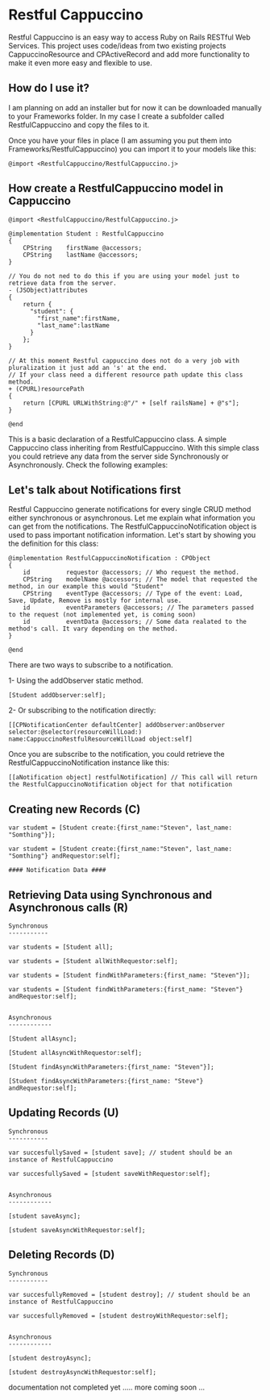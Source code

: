 # Restful Cappuccino #

Restful Cappuccino is an easy way to access Ruby on Rails RESTful Web Services. This project uses code/ideas from two existing projects CappuccinoResource and CPActiveRecord and add more functionality to make it even more easy and flexible to use.

## How do I use it? ##

I am planning on add an installer but for now it can be downloaded manually to your Frameworks folder. In my case I create a subfolder called RestfulCappuccino and copy the files to it.

Once you have your files in place (I am assuming you put them into Frameworks/RestfulCappuccino) you can import it to your models like this:

	@import <RestfulCappuccino/RestfulCappuccino.j>

## How create a RestfulCappuccino model in Cappuccino ##

	@import <RestfulCappuccino/RestfulCappuccino.j>
	
	@implementation Student : RestfulCappuccino
	{
		CPString	firstName @accessors;
		CPString	lastName @accessors;
	}

	// You do not ned to do this if you are using your model just to retrieve data from the server.
	- (JSObject)attributes
    {
        return {
          "student": {
            "first_name":firstName,
            "last_name":lastName
          }
        };
    }

	// At this moment Restful cappuccino does not do a very job with pluralization it just add an 's' at the end.
	// If your class need a different resource path update this class method.
	+ (CPURL)resourcePath
	{
	    return [CPURL URLWithString:@"/" + [self railsName] + @"s"];
	}

	@end

This is a basic declaration of a RestfulCappuccino class. A simple Cappuccino class inheriting from RestfulCappuccino. With this simple class you could retrieve any data from the server side Synchronously or Asynchronously. Check the following examples:

## Let's talk about Notifications first ##

Restful Cappuccino generate notifications for every single CRUD method either synchronous or asynchronous. Let me explain what information you can get from the notifications. The RestfulCappuccinoNotification object is used to pass important notification information. Let's start by showing you the definition for this class:

	@implementation RestfulCappuccinoNotification : CPObject
	{
		id			requestor @accessors; // Who request the method.
		CPString	modelName @accessors; // The model that requested the method, in our example this would "Student"
		CPString	eventType @accessors; // Type of the event: Load, Save, Update, Remove is mostly for internal use.
		id			eventParameters @accessors; // The parameters passed to the request (not implemented yet, is coming soon)
		id			eventData @accessors; // Some data realated to the method's call. It vary depending on the method.
	}

	@end

There are two ways to subscribe to a notification.

1- Using the addObserver static method. 
	
	[Student addObserver:self];
	
2- Or subscribing to the notification directly: 
	
	[[CPNotificationCenter defaultCenter] addObserver:anObserver selector:@selector(resourceWillLoad:) name:CappuccinoRestfulResourceWillLoad object:self]  


Once you are subscribe to the notification, you could retrieve the RestfulCappuccinoNotification instance like this:

	[[aNotification object] restfulNotification] // This call will return the RestfulCappuccinoNotification object for that notification


## Creating new Records  (C) ##

	var studemt = [Student create:{first_name:"Steven", last_name: "Somthing"}];
	
	var studemt = [Student create:{first_name:"Steven", last_name: "Somthing"} andRequestor:self];
	
	#### Notification Data ####


## Retrieving Data using Synchronous and Asynchronous calls (R) ##

	Synchronous
	-----------

	var students = [Student all];
	
	var students = [Student allWithRequestor:self];
												   
	var students = [Student findWithParameters:{first_name: "Steven"}];
	
	var students = [Student findWithParameters:{first_name: "Steven"} andRequestor:self];
	

	Asynchronous
	------------
	
	[Student allAsync];
	
	[Student allAsyncWithRequestor:self];
	
	[Student findAsyncWithParameters:{first_name: "Steven"}];
	
	[Student findAsyncWithParameters:{first_name: "Steve"} andRequestor:self];
	
## Updating Records (U) ##

	
	Synchronous
	-----------

	var succesfullySaved = [student save]; // student should be an instance of RestfulCappuccino
	
	var succesfullySaved = [student saveWithRequestor:self];


	Asynchronous
	------------
	
	[student saveAsync];
	
	[student saveAsyncWithRequestor:self];
	

## Deleting Records (D) ##

	
	Synchronous
	-----------

	var succesfullyRemoved = [student destroy]; // student should be an instance of RestfulCappuccino
	
	var succesfullyRemoved = [student destroyWithRequestor:self];


	Asynchronous
	------------
	
	[student destroyAsync];
	
	[student destroyAsyncWithRequestor:self];



 documentation not completed yet ..... more coming soon ...
